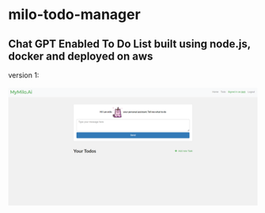 # milo-todo-manager

## Chat GPT Enabled To Do List built using node.js, docker and deployed on aws


version 1:
<br/>
<br/>
<img src="https://github.com/HamzaTatheer/milo-todo-manager/raw/main/mock1.PNG"/>
